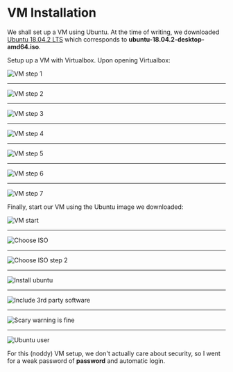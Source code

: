 # VM Installation

We shall set up a VM using Ubuntu. At the time of writing, we downloaded [Ubuntu 18.04.2 LTS](https://www.ubuntu.com/download/desktop) which corresponds to **ubuntu-18.04.2-desktop-amd64.iso**.

Setup up a VM with Virtualbox. Upon opening Virtualbox:

![VM step 1](images/vm-step-1.png)

---

![VM step 2](images/vm-step-2.png)

---

![VM step 3](images/vm-step-3.png)

---

![VM step 4](images/vm-step-4.png)

---

![VM step 5](images/vm-step-5.png)

---

![VM step 6](images/vm-step-6.png)

---

![VM step 7](images/vm-step-7.png)

Finally, start our VM using the Ubuntu image we downloaded:

![VM start](images/vm-start.png)

---

![Choose ISO](images/choose-iso.png)

---

![Choose ISO step 2](images/choose-iso-2.png)

---

![Install ubuntu](images/install-ubuntu.png)

---

![Include 3rd party software](images/ubuntu-3rd-party.png)

---

![Scary warning is fine](images/scary-warning-is-fine.png)

---

![Ubuntu user](images/ubuntu-user.png)

For this (noddy) VM setup, we don't actually care about security, so I went for a weak password of **password** and automatic login.